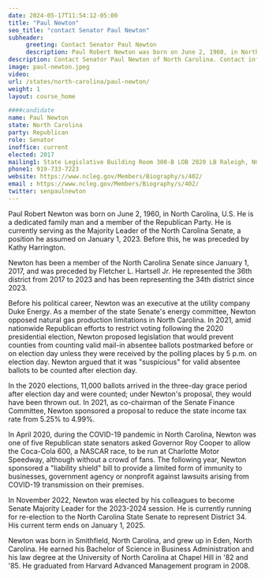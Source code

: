 ```yaml
---
date: 2024-05-17T11:54:12-05:00
title: "Paul Newton"
seo_title: "contact Senator Paul Newton"
subheader:
     greeting: Contact Senator Paul Newton
     description: Paul Robert Newton was born on June 2, 1960, in North Carolina, U.S. He is a dedicated family man and a member of the Republican Party. He represent District 34.
description: Contact Senator Paul Newton of North Carolina. Contact information for Paul Newton includes email address, phone number, and mailing address.
image: paul-newton.jpeg
video:
url: /states/north-carolina/paul-newton/
weight: 1
layout: course_home

####candidate
name: Paul Newton
state: North Carolina
party: Republican
role: Senator
inoffice: current
elected: 2017
mailing1: State Legislative Building Room 300-B LOB 2020 LB Raleigh, NC 27603-2808
phone1: 919-733-7223
website: https://www.ncleg.gov/Members/Biography/s/402/
email : https://www.ncleg.gov/Members/Biography/s/402/
twitter: senpaulnewton
---
```

Paul Robert Newton was born on June 2, 1960, in North Carolina, U.S. He is a dedicated family man and a member of the Republican Party. He is currently serving as the Majority Leader of the North Carolina Senate, a position he assumed on January 1, 2023. Before this, he was preceded by Kathy Harrington.

Newton has been a member of the North Carolina Senate since January 1, 2017, and was preceded by Fletcher L. Hartsell Jr. He represented the 36th district from 2017 to 2023 and has been representing the 34th district since 2023.

Before his political career, Newton was an executive at the utility company Duke Energy. As a member of the state Senate's energy committee, Newton opposed natural gas production limitations in North Carolina. In 2021, amid nationwide Republican efforts to restrict voting following the 2020 presidential election, Newton proposed legislation that would prevent counties from counting valid mail-in absentee ballots postmarked before or on election day unless they were received by the polling places by 5 p.m. on election day. Newton argued that it was "suspicious" for valid absentee ballots to be counted after election day.

In the 2020 elections, 11,000 ballots arrived in the three-day grace period after election day and were counted; under Newton's proposal, they would have been thrown out. In 2021, as co-chairman of the Senate Finance Committee, Newton sponsored a proposal to reduce the state income tax rate from 5.25% to 4.99%.

In April 2020, during the COVID-19 pandemic in North Carolina, Newton was one of five Republican state senators asked Governor Roy Cooper to allow the Coca-Cola 600, a NASCAR race, to be run at Charlotte Motor Speedway, although without a crowd of fans. The following year, Newton sponsored a "liability shield" bill to provide a limited form of immunity to businesses, government agency or nonprofit against lawsuits arising from COVID-19 transmission on their premises.

In November 2022, Newton was elected by his colleagues to become Senate Majority Leader for the 2023-2024 session. He is currently running for re-election to the North Carolina State Senate to represent District 34. His current term ends on January 1, 2025.

Newton was born in Smithfield, North Carolina, and grew up in Eden, North Carolina. He earned his Bachelor of Science in Business Administration and his law degree at the University of North Carolina at Chapel Hill in '82 and '85. He graduated from Harvard Advanced Management program in 2008.
